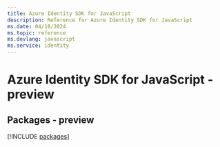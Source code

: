 ```yaml
---
title: Azure Identity SDK for JavaScript
description: Reference for Azure Identity SDK for JavaScript
ms.date: 04/18/2024
ms.topic: reference
ms.devlang: javascript
ms.service: identity
---
```

# Azure Identity SDK for JavaScript - preview
## Packages - preview
[!INCLUDE [packages](identity-index.md)]